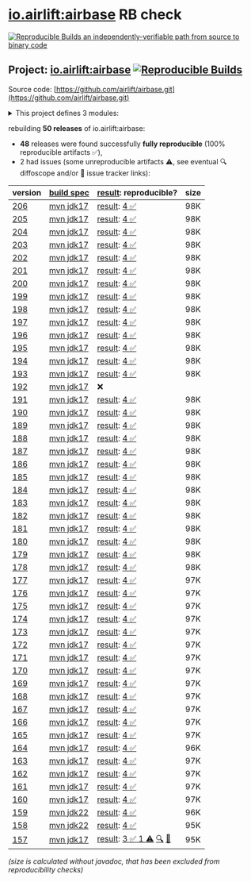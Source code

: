 [io.airlift:airbase](https://central.sonatype.com/artifact/io.airlift/airbase/versions) RB check
=======

[![Reproducible Builds](https://reproducible-builds.org/images/logos/rb.svg) an independently-verifiable path from source to binary code](https://reproducible-builds.org/)

## Project: [io.airlift:airbase](https://central.sonatype.com/artifact/io.airlift/airbase/versions) [![Reproducible Builds](https://img.shields.io/endpoint?url=https://raw.githubusercontent.com/jvm-repo-rebuild/reproducible-central/master/content/io/airlift/airbase/badge.json)](https://github.com/jvm-repo-rebuild/reproducible-central/blob/master/content/io/airlift/airbase/README.md)

Source code: [https://github.com/airlift/airbase.git](https://github.com/airlift/airbase.git)

<details><summary>This project defines 3 modules:</summary>

* [io.airlift:airbase](https://central.sonatype.com/artifact/io.airlift/airbase/overview)
* [io.airlift:airbase-policy](https://central.sonatype.com/artifact/io.airlift/airbase-policy/overview)
* [io.airlift:airbase-root](https://central.sonatype.com/artifact/io.airlift/airbase-root/overview)
</details>

rebuilding **50 releases** of io.airlift:airbase:
- **48** releases were found successfully **fully reproducible** (100% reproducible artifacts :white_check_mark:),
- 2 had issues (some unreproducible artifacts :warning:, see eventual :mag: diffoscope and/or :memo: issue tracker links):

| version | [build spec](/BUILDSPEC.md) | [result](https://reproducible-builds.org/docs/jvm/): reproducible? | size |
| -- | --------- | ------ | -- |
| [206](https://central.sonatype.com/artifact/io.airlift/airbase/206/pom) | [mvn jdk17](airbase-206.buildspec) | [result](airbase-206.buildinfo): [4 :white_check_mark: ](airbase-206.buildcompare) | 98K |
| [205](https://central.sonatype.com/artifact/io.airlift/airbase/205/pom) | [mvn jdk17](airbase-205.buildspec) | [result](airbase-205.buildinfo): [4 :white_check_mark: ](airbase-205.buildcompare) | 98K |
| [204](https://central.sonatype.com/artifact/io.airlift/airbase/204/pom) | [mvn jdk17](airbase-204.buildspec) | [result](airbase-204.buildinfo): [4 :white_check_mark: ](airbase-204.buildcompare) | 98K |
| [203](https://central.sonatype.com/artifact/io.airlift/airbase/203/pom) | [mvn jdk17](airbase-203.buildspec) | [result](airbase-203.buildinfo): [4 :white_check_mark: ](airbase-203.buildcompare) | 98K |
| [202](https://central.sonatype.com/artifact/io.airlift/airbase/202/pom) | [mvn jdk17](airbase-202.buildspec) | [result](airbase-202.buildinfo): [4 :white_check_mark: ](airbase-202.buildcompare) | 98K |
| [201](https://central.sonatype.com/artifact/io.airlift/airbase/201/pom) | [mvn jdk17](airbase-201.buildspec) | [result](airbase-201.buildinfo): [4 :white_check_mark: ](airbase-201.buildcompare) | 98K |
| [200](https://central.sonatype.com/artifact/io.airlift/airbase/200/pom) | [mvn jdk17](airbase-200.buildspec) | [result](airbase-200.buildinfo): [4 :white_check_mark: ](airbase-200.buildcompare) | 98K |
| [199](https://central.sonatype.com/artifact/io.airlift/airbase/199/pom) | [mvn jdk17](airbase-199.buildspec) | [result](airbase-199.buildinfo): [4 :white_check_mark: ](airbase-199.buildcompare) | 98K |
| [198](https://central.sonatype.com/artifact/io.airlift/airbase/198/pom) | [mvn jdk17](airbase-198.buildspec) | [result](airbase-198.buildinfo): [4 :white_check_mark: ](airbase-198.buildcompare) | 98K |
| [197](https://central.sonatype.com/artifact/io.airlift/airbase/197/pom) | [mvn jdk17](airbase-197.buildspec) | [result](airbase-197.buildinfo): [4 :white_check_mark: ](airbase-197.buildcompare) | 98K |
| [196](https://central.sonatype.com/artifact/io.airlift/airbase/196/pom) | [mvn jdk17](airbase-196.buildspec) | [result](airbase-196.buildinfo): [4 :white_check_mark: ](airbase-196.buildcompare) | 98K |
| [195](https://central.sonatype.com/artifact/io.airlift/airbase/195/pom) | [mvn jdk17](airbase-195.buildspec) | [result](airbase-195.buildinfo): [4 :white_check_mark: ](airbase-195.buildcompare) | 98K |
| [194](https://central.sonatype.com/artifact/io.airlift/airbase/194/pom) | [mvn jdk17](airbase-194.buildspec) | [result](airbase-194.buildinfo): [4 :white_check_mark: ](airbase-194.buildcompare) | 98K |
| [193](https://central.sonatype.com/artifact/io.airlift/airbase/193/pom) | [mvn jdk17](airbase-193.buildspec) | [result](airbase-193.buildinfo): [4 :white_check_mark: ](airbase-193.buildcompare) | 98K |
| [192](https://central.sonatype.com/artifact/io.airlift/airbase/192/pom) | [mvn jdk17](airbase-192.buildspec) | :x: | |
| [191](https://central.sonatype.com/artifact/io.airlift/airbase/191/pom) | [mvn jdk17](airbase-191.buildspec) | [result](airbase-191.buildinfo): [4 :white_check_mark: ](airbase-191.buildcompare) | 98K |
| [190](https://central.sonatype.com/artifact/io.airlift/airbase/190/pom) | [mvn jdk17](airbase-190.buildspec) | [result](airbase-190.buildinfo): [4 :white_check_mark: ](airbase-190.buildcompare) | 98K |
| [189](https://central.sonatype.com/artifact/io.airlift/airbase/189/pom) | [mvn jdk17](airbase-189.buildspec) | [result](airbase-189.buildinfo): [4 :white_check_mark: ](airbase-189.buildcompare) | 98K |
| [188](https://central.sonatype.com/artifact/io.airlift/airbase/188/pom) | [mvn jdk17](airbase-188.buildspec) | [result](airbase-188.buildinfo): [4 :white_check_mark: ](airbase-188.buildcompare) | 98K |
| [187](https://central.sonatype.com/artifact/io.airlift/airbase/187/pom) | [mvn jdk17](airbase-187.buildspec) | [result](airbase-187.buildinfo): [4 :white_check_mark: ](airbase-187.buildcompare) | 98K |
| [186](https://central.sonatype.com/artifact/io.airlift/airbase/186/pom) | [mvn jdk17](airbase-186.buildspec) | [result](airbase-186.buildinfo): [4 :white_check_mark: ](airbase-186.buildcompare) | 98K |
| [185](https://central.sonatype.com/artifact/io.airlift/airbase/185/pom) | [mvn jdk17](airbase-185.buildspec) | [result](airbase-185.buildinfo): [4 :white_check_mark: ](airbase-185.buildcompare) | 98K |
| [184](https://central.sonatype.com/artifact/io.airlift/airbase/184/pom) | [mvn jdk17](airbase-184.buildspec) | [result](airbase-184.buildinfo): [4 :white_check_mark: ](airbase-184.buildcompare) | 98K |
| [183](https://central.sonatype.com/artifact/io.airlift/airbase/183/pom) | [mvn jdk17](airbase-183.buildspec) | [result](airbase-183.buildinfo): [4 :white_check_mark: ](airbase-183.buildcompare) | 98K |
| [182](https://central.sonatype.com/artifact/io.airlift/airbase/182/pom) | [mvn jdk17](airbase-182.buildspec) | [result](airbase-182.buildinfo): [4 :white_check_mark: ](airbase-182.buildcompare) | 98K |
| [181](https://central.sonatype.com/artifact/io.airlift/airbase/181/pom) | [mvn jdk17](airbase-181.buildspec) | [result](airbase-181.buildinfo): [4 :white_check_mark: ](airbase-181.buildcompare) | 98K |
| [180](https://central.sonatype.com/artifact/io.airlift/airbase/180/pom) | [mvn jdk17](airbase-180.buildspec) | [result](airbase-180.buildinfo): [4 :white_check_mark: ](airbase-180.buildcompare) | 98K |
| [179](https://central.sonatype.com/artifact/io.airlift/airbase/179/pom) | [mvn jdk17](airbase-179.buildspec) | [result](airbase-179.buildinfo): [4 :white_check_mark: ](airbase-179.buildcompare) | 98K |
| [178](https://central.sonatype.com/artifact/io.airlift/airbase/178/pom) | [mvn jdk17](airbase-178.buildspec) | [result](airbase-178.buildinfo): [4 :white_check_mark: ](airbase-178.buildcompare) | 98K |
| [177](https://central.sonatype.com/artifact/io.airlift/airbase/177/pom) | [mvn jdk17](airbase-177.buildspec) | [result](airbase-177.buildinfo): [4 :white_check_mark: ](airbase-177.buildcompare) | 97K |
| [176](https://central.sonatype.com/artifact/io.airlift/airbase/176/pom) | [mvn jdk17](airbase-176.buildspec) | [result](airbase-176.buildinfo): [4 :white_check_mark: ](airbase-176.buildcompare) | 97K |
| [175](https://central.sonatype.com/artifact/io.airlift/airbase/175/pom) | [mvn jdk17](airbase-175.buildspec) | [result](airbase-175.buildinfo): [4 :white_check_mark: ](airbase-175.buildcompare) | 97K |
| [174](https://central.sonatype.com/artifact/io.airlift/airbase/174/pom) | [mvn jdk17](airbase-174.buildspec) | [result](airbase-174.buildinfo): [4 :white_check_mark: ](airbase-174.buildcompare) | 97K |
| [173](https://central.sonatype.com/artifact/io.airlift/airbase/173/pom) | [mvn jdk17](airbase-173.buildspec) | [result](airbase-173.buildinfo): [4 :white_check_mark: ](airbase-173.buildcompare) | 97K |
| [172](https://central.sonatype.com/artifact/io.airlift/airbase/172/pom) | [mvn jdk17](airbase-172.buildspec) | [result](airbase-172.buildinfo): [4 :white_check_mark: ](airbase-172.buildcompare) | 97K |
| [171](https://central.sonatype.com/artifact/io.airlift/airbase/171/pom) | [mvn jdk17](airbase-171.buildspec) | [result](airbase-171.buildinfo): [4 :white_check_mark: ](airbase-171.buildcompare) | 97K |
| [170](https://central.sonatype.com/artifact/io.airlift/airbase/170/pom) | [mvn jdk17](airbase-170.buildspec) | [result](airbase-170.buildinfo): [4 :white_check_mark: ](airbase-170.buildcompare) | 97K |
| [169](https://central.sonatype.com/artifact/io.airlift/airbase/169/pom) | [mvn jdk17](airbase-169.buildspec) | [result](airbase-169.buildinfo): [4 :white_check_mark: ](airbase-169.buildcompare) | 97K |
| [168](https://central.sonatype.com/artifact/io.airlift/airbase/168/pom) | [mvn jdk17](airbase-168.buildspec) | [result](airbase-168.buildinfo): [4 :white_check_mark: ](airbase-168.buildcompare) | 97K |
| [167](https://central.sonatype.com/artifact/io.airlift/airbase/167/pom) | [mvn jdk17](airbase-167.buildspec) | [result](airbase-167.buildinfo): [4 :white_check_mark: ](airbase-167.buildcompare) | 97K |
| [166](https://central.sonatype.com/artifact/io.airlift/airbase/166/pom) | [mvn jdk17](airbase-166.buildspec) | [result](airbase-166.buildinfo): [4 :white_check_mark: ](airbase-166.buildcompare) | 97K |
| [165](https://central.sonatype.com/artifact/io.airlift/airbase/165/pom) | [mvn jdk17](airbase-165.buildspec) | [result](airbase-165.buildinfo): [4 :white_check_mark: ](airbase-165.buildcompare) | 97K |
| [164](https://central.sonatype.com/artifact/io.airlift/airbase/164/pom) | [mvn jdk17](airbase-164.buildspec) | [result](airbase-164.buildinfo): [4 :white_check_mark: ](airbase-164.buildcompare) | 96K |
| [163](https://central.sonatype.com/artifact/io.airlift/airbase/163/pom) | [mvn jdk17](airbase-163.buildspec) | [result](airbase-163.buildinfo): [4 :white_check_mark: ](airbase-163.buildcompare) | 97K |
| [162](https://central.sonatype.com/artifact/io.airlift/airbase/162/pom) | [mvn jdk17](airbase-162.buildspec) | [result](airbase-162.buildinfo): [4 :white_check_mark: ](airbase-162.buildcompare) | 97K |
| [161](https://central.sonatype.com/artifact/io.airlift/airbase/161/pom) | [mvn jdk17](airbase-161.buildspec) | [result](airbase-161.buildinfo): [4 :white_check_mark: ](airbase-161.buildcompare) | 97K |
| [160](https://central.sonatype.com/artifact/io.airlift/airbase/160/pom) | [mvn jdk17](airbase-160.buildspec) | [result](airbase-160.buildinfo): [4 :white_check_mark: ](airbase-160.buildcompare) | 97K |
| [159](https://central.sonatype.com/artifact/io.airlift/airbase/159/pom) | [mvn jdk22](airbase-159.buildspec) | [result](airbase-159.buildinfo): [4 :white_check_mark: ](airbase-159.buildcompare) | 96K |
| [158](https://central.sonatype.com/artifact/io.airlift/airbase/158/pom) | [mvn jdk22](airbase-158.buildspec) | [result](airbase-158.buildinfo): [4 :white_check_mark: ](airbase-158.buildcompare) | 95K |
| [157](https://central.sonatype.com/artifact/io.airlift/airbase/157/pom) | [mvn jdk17](airbase-157.buildspec) | [result](airbase-157.buildinfo): [3 :white_check_mark:  1 :warning:](airbase-157.buildcompare) [:mag:](airbase-157.diffoscope) [:memo:](https://github.com/airlift/airbase/pull/413) | 95K |

<i>(size is calculated without javadoc, that has been excluded from reproducibility checks)</i>
